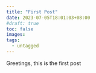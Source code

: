 ```yaml
---
title: "First Post"
date: 2023-07-05T18:01:03+08:00
#draft: true
toc: false
images:
tags:
  - untagged
---
```

Greetings, this is the first post
